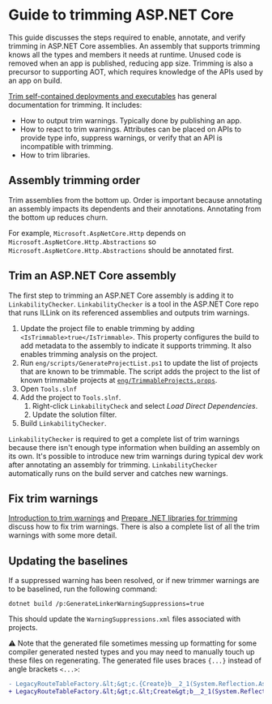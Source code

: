 # Guide to trimming ASP.NET Core

This guide discusses the steps required to enable, annotate, and verify trimming in ASP.NET Core assemblies. An assembly that supports trimming knows all the types and members it needs at runtime. Unused code is removed when an app is published, reducing app size. Trimming is also a precursor to supporting AOT, which requires knowledge of the APIs used by an app on build.

[Trim self-contained deployments and executables](https://docs.microsoft.com/dotnet/core/deploying/trimming/trim-self-contained) has general documentation for trimming. It includes:

* How to output trim warnings. Typically done by publishing an app.
* How to react to trim warnings. Attributes can be placed on APIs to provide type info, suppress warnings, or verify that an API is incompatible with trimming.
* How to trim libraries.

## Assembly trimming order

Trim assemblies from the bottom up. Order is important because annotating an assembly impacts its dependents and their annotations. Annotating from the bottom up reduces churn.

For example, `Microsoft.AspNetCore.Http` depends on `Microsoft.AspNetCore.Http.Abstractions` so `Microsoft.AspNetCore.Http.Abstractions` should be annotated first.

## Trim an ASP.NET Core assembly

The first step to trimming an ASP.NET Core assembly is adding it to `LinkabilityChecker`. `LinkabilityChecker` is a tool in the ASP.NET Core repo that runs ILLink on its referenced assemblies and outputs trim warnings.

1. Update the project file to enable trimming by adding `<IsTrimmable>true</IsTrimmable>`. This property configures the build to add metadata to the assembly to indicate it supports trimming. It also enables trimming analysis on the project.
2. Run `eng/scripts/GenerateProjectList.ps1` to update the list of projects that are known to be trimmable. The script adds the project to the list of known trimmable projects at [`eng/TrimmableProjects.props`](../eng/TrimmableProjects.props).
3. Open `Tools.slnf`
4. Add the project to `Tools.slnf`.
    1. Right-click `LinkabilityCheck` and select *Load Direct Dependencies*.
    2. Update the solution filter.
5. Build `LinkabilityChecker`.

`LinkabilityChecker` is required to get a complete list of trim warnings because there isn't enough type information when building an assembly on its own. It's possible to introduce new trim warnings during typical dev work after annotating an assembly for trimming. `LinkabilityChecker` automatically runs on the build server and catches new warnings.

## Fix trim warnings

[Introduction to trim warnings](https://docs.microsoft.com/en-us/dotnet/core/deploying/trimming/fixing-warnings) and [Prepare .NET libraries for trimming](https://docs.microsoft.com/dotnet/core/deploying/trimming/prepare-libraries-for-trimming) discuss how to fix trim warnings. There is also a complete list of all the trim warnings with some more detail.

## Updating the baselines

If a suppressed warning has been resolved, or if new trimmer warnings are to be baselined, run the following command:

```
dotnet build /p:GenerateLinkerWarningSuppressions=true
```

This should update the `WarningSuppressions.xml` files associated with projects.

⚠️ Note that the generated file sometimes messing up formatting for some compiler generated nested types and you may need to manually touch up these files on regenerating. The generated file uses braces `{...}` instead of angle brackets `<...>`:

```diff
- LegacyRouteTableFactory.&lt;&gt;c.{Create}b__2_1(System.Reflection.Assembly)
+ LegacyRouteTableFactory.&lt;&gt;c.&lt;Create&gt;b__2_1(System.Reflection.Assembly)
```
